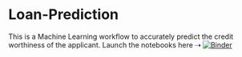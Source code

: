 # Loan-Prediction

This is a Machine Learning workflow to accurately predict the
credit worthiness of the applicant.
Launch the notebooks here ⇢
[![Binder](https://mybinder.org/badge_logo.svg)](https://mybinder.org/v2/gh/ahmed14-cell/loan-prediction/HEAD)